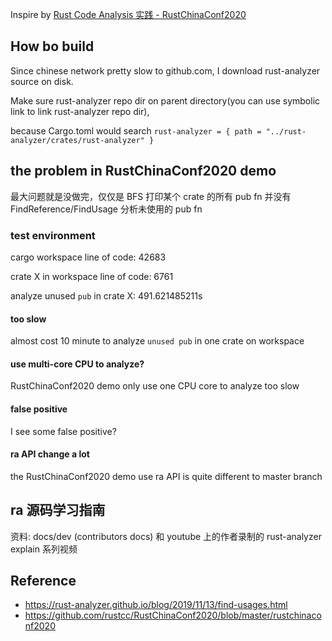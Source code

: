
Inspire by [Rust Code Analysis 实践 - RustChinaConf2020](https://github.com/rustcc/RustChinaConf2020/blob/master/rustchinaconf2020/RustChinaConf2020-28.%E5%B0%B9%E6%80%9D%E7%BB%B4-%E3%80%8ARust%20Code%20Analysis%20%E5%AE%9E%E8%B7%B5%E3%80%8B.pdf)

## How bo build

Since chinese network pretty slow to github.com, I download rust-analyzer source on disk.

Make sure rust-analyzer repo dir on parent directory(you can use symbolic link to link rust-analyzer repo dir),

because Cargo.toml would search `rust-analyzer = { path = "../rust-analyzer/crates/rust-analyzer" }`

## the problem in RustChinaConf2020 demo

最大问题就是没做完，仅仅是 BFS 打印某个 crate 的所有 pub fn 并没有 FindReference/FindUsage 分析未使用的 pub fn

### test environment

cargo workspace line of code: 42683

crate X in workspace line of code: 6761

analyze unused `pub` in crate X: 491.621485211s

#### too slow

almost cost 10 minute to analyze `unused pub` in one crate on workspace

#### use multi-core CPU to analyze?

RustChinaConf2020 demo only use one CPU core to analyze too slow 

#### false positive

I see some false positive?

#### ra API change a lot

the RustChinaConf2020 demo use ra API is quite different to master branch

## ra 源码学习指南

资料: docs/dev (contributors docs) 和 youtube 上的作者录制的 rust-analyzer explain 系列视频

## Reference

- <https://rust-analyzer.github.io/blog/2019/11/13/find-usages.html>
- <https://github.com/rustcc/RustChinaConf2020/blob/master/rustchinaconf2020>
